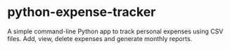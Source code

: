 # python-expense-tracker
A simple command-line Python app to track personal expenses using CSV files. Add, view, delete expenses and generate monthly reports.
